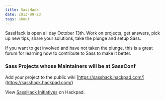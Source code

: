 ```yaml
---
title: SassHack
date: 2013-09-23
tags: about 
---
```


SassHack is open all day October 13th. Work on projects, get answers, pick up new tips, share your solutions, take the plunge and setup Sass. 

If you want to get involved and have not taken the plunge, this is a great forum for learning how to contribute to Sass to make it better.

### Sass Projects whose Maintainers will be at SassConf

Add your project to the public wiki [https://sasshack.hackpad.com/](https://sasshack.hackpad.com/)

<script src="https://sasshack.hackpad.com/xG2SDKAhqJF.js"></script>
<noscript><div>View <a href="https://sasshack.hackpad.com/xG2SDKAhqJF">SassHack Initiatives</a> on Hackpad.</div></noscript>